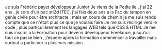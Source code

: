Je suis Frédéric payet développeur Junior 
Je viens de la Petîte ile , j'ai 22 ans , je sors d'un bac sti2d ITEC, j'ai fais deux ans a la Fac du tampon en génie civile pour être architecte , mais en cours de chemin je me suis rendu compte que ce n'était plus ce que je voulais faire
Je me suis rédirigé vers le code , plus particulièrement les langages WEB tels que CSS & HTML
Je me suis inscris a la Formation pour devenir développeur Freelance, jusqu'ici tout ce passe bien , j'espere apres la formation commencer a travailler mais surtout a participer a plusieurs mission